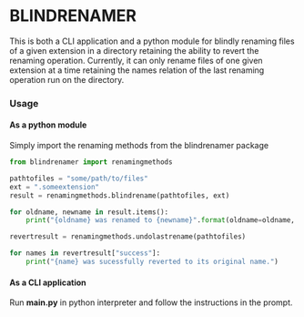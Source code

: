 # BLINDRENAMER

This is both a CLI application and a python module for blindly renaming files of a given extension in a directory retaining the ability to revert the renaming operation.
Currently, it can only rename files of one given extension at a time retaining the names relation of the last renaming operation run on the directory.

### Usage
#### As a python module
Simply import the renaming methods from the blindrenamer package
```python
from blindrenamer import renamingmethods

pathtofiles = "some/path/to/files"
ext = ".someextension"
result = renamingmethods.blindrename(pathtofiles, ext)

for oldname, newname in result.items():
    print("{oldname} was renamed to {newname}".format(oldname=oldname, newname=newname))

revertresult = renamingmethods.undolastrename(pathtofiles)

for names in revertresult["success"]:
    print("{name} was sucessfully reverted to its original name.")
```
#### As a CLI application
Run **main.py** in python interpreter and follow the instructions in the prompt.